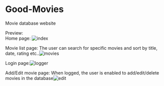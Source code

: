 # Good-Movies
Movie database website  

Preview:  
Home page:
![index](https://user-images.githubusercontent.com/102311426/163249552-74126220-52f3-4848-af6a-d695381656ca.png)

Movie list page: The user can search for specific movies and sort by title, date, rating etc..![movies](https://user-images.githubusercontent.com/102311426/163249590-fe7b854c-ab49-48ae-a14c-06d4ce144505.png)

Login page:![logger](https://user-images.githubusercontent.com/102311426/163249612-ffc62c52-6cb3-4e20-9b73-abfd20d37b3e.png)

Add/Edit movie page: When logged, the user is enabled to add/edit/delete movies in the database![edit](https://user-images.githubusercontent.com/102311426/163249643-9394aa20-29cf-4da4-bc97-4e02c7b96301.png)
